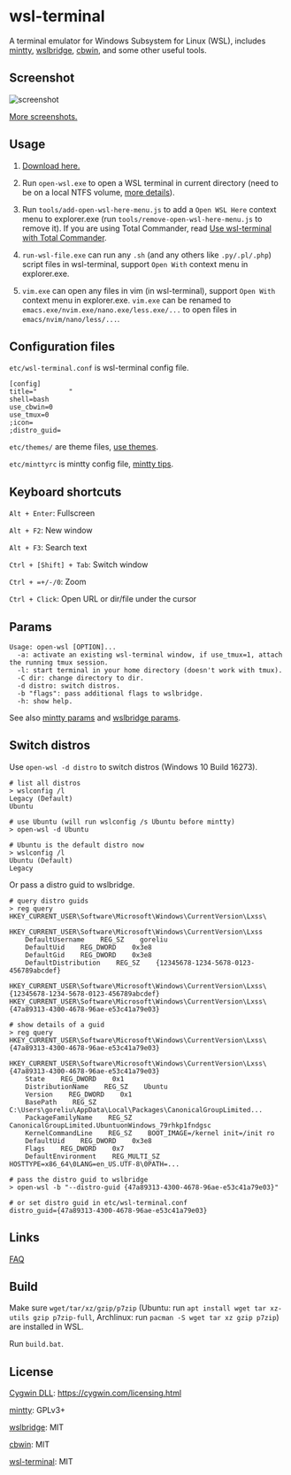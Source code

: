# wsl-terminal

A terminal emulator for Windows Subsystem for Linux (WSL), includes [mintty](http://mintty.github.io/), [wslbridge](https://github.com/rprichard/wslbridge), [cbwin](https://github.com/xilun/cbwin), and some other useful tools.

## Screenshot

![screenshot](https://raw.githubusercontent.com/wiki/goreliu/wsl-terminal/images/wsl-terminal-3.png)

[More screenshots.](https://github.com/goreliu/wsl-terminal/wiki/Screenshots)

## Usage

1. [Download here.](https://github.com/goreliu/wsl-terminal/releases)

2. Run `open-wsl.exe` to open a WSL terminal in current directory (need to be on a local NTFS volume, [more details](https://github.com/rprichard/wslbridge)).

3. Run `tools/add-open-wsl-here-menu.js` to add a `Open WSL Here` context menu to explorer.exe (run `tools/remove-open-wsl-here-menu.js` to remove it). If you are using Total Commander, read [Use wsl-terminal with Total Commander](https://github.com/goreliu/wsl-terminal/wiki/Use-wsl-terminal-with-Total-Commander).

4. `run-wsl-file.exe` can run any `.sh` (and any others like `.py/.pl/.php`) script files in wsl-terminal, support `Open With` context menu in explorer.exe.

5. `vim.exe` can open any files in vim (in wsl-terminal), support `Open With` context menu in explorer.exe. `vim.exe` can be renamed to `emacs.exe/nvim.exe/nano.exe/less.exe/...` to open files in `emacs/nvim/nano/less/...`.

## Configuration files

`etc/wsl-terminal.conf` is wsl-terminal config file.
```
[config]
title="        "
shell=bash
use_cbwin=0
use_tmux=0
;icon=
;distro_guid=
```

`etc/themes/` are theme files, [use themes](https://github.com/goreliu/wsl-terminal/wiki/Use-themes).

`etc/minttyrc` is mintty config file, [mintty tips](https://github.com/mintty/mintty/wiki/Tips).

## Keyboard shortcuts

`Alt + Enter`: Fullscreen

`Alt + F2`: New window

`Alt + F3`: Search text

`Ctrl + [Shift] + Tab`: Switch window

`Ctrl + =+/-/0`: Zoom

`Ctrl + Click`: Open URL or dir/file under the cursor

## Params

```
Usage: open-wsl [OPTION]...
  -a: activate an existing wsl-terminal window, if use_tmux=1, attach the running tmux session.
  -l: start terminal in your home directory (doesn't work with tmux).
  -C dir: change directory to dir.
  -d distro: switch distros.
  -b "flags": pass additional flags to wslbridge.
  -h: show help.
```

See also [mintty params](https://github.com/goreliu/wsl-terminal/wiki/mintty-params) and [wslbridge params](https://github.com/rprichard/wslbridge#usage).

## Switch distros

Use `open-wsl -d distro` to switch distros (Windows 10 Build 16273).

```
# list all distros
> wslconfig /l
Legacy (Default)
Ubuntu

# use Ubuntu (will run wslconfig /s Ubuntu before mintty)
> open-wsl -d Ubuntu

# Ubuntu is the default distro now
> wslconfig /l
Ubuntu (Default)
Legacy
```

Or pass a distro guid to wslbridge.

```
# query distro guids
> reg query HKEY_CURRENT_USER\Software\Microsoft\Windows\CurrentVersion\Lxss\

HKEY_CURRENT_USER\Software\Microsoft\Windows\CurrentVersion\Lxss
    DefaultUsername    REG_SZ    goreliu
    DefaultUid    REG_DWORD    0x3e8
    DefaultGid    REG_DWORD    0x3e8
    DefaultDistribution    REG_SZ    {12345678-1234-5678-0123-456789abcdef}

HKEY_CURRENT_USER\Software\Microsoft\Windows\CurrentVersion\Lxss\{12345678-1234-5678-0123-456789abcdef}
HKEY_CURRENT_USER\Software\Microsoft\Windows\CurrentVersion\Lxss\{47a89313-4300-4678-96ae-e53c41a79e03}

# show details of a guid
> reg query HKEY_CURRENT_USER\Software\Microsoft\Windows\CurrentVersion\Lxss\{47a89313-4300-4678-96ae-e53c41a79e03}

HKEY_CURRENT_USER\Software\Microsoft\Windows\CurrentVersion\Lxss\{47a89313-4300-4678-96ae-e53c41a79e03}
    State    REG_DWORD    0x1
    DistributionName    REG_SZ    Ubuntu
    Version    REG_DWORD    0x1
    BasePath    REG_SZ    C:\Users\goreliu\AppData\Local\Packages\CanonicalGroupLimited...
    PackageFamilyName    REG_SZ    CanonicalGroupLimited.UbuntuonWindows_79rhkp1fndgsc
    KernelCommandLine    REG_SZ    BOOT_IMAGE=/kernel init=/init ro
    DefaultUid    REG_DWORD    0x3e8
    Flags    REG_DWORD    0x7
    DefaultEnvironment    REG_MULTI_SZ    HOSTTYPE=x86_64\0LANG=en_US.UTF-8\0PATH=...

# pass the distro guid to wslbridge
> open-wsl -b "--distro-guid {47a89313-4300-4678-96ae-e53c41a79e03}"

# or set distro guid in etc/wsl-terminal.conf
distro_guid={47a89313-4300-4678-96ae-e53c41a79e03}
```

## Links

[FAQ](https://github.com/goreliu/wsl-terminal/wiki/FAQ)

## Build

Make sure `wget/tar/xz/gzip/p7zip` (Ubuntu: run `apt install wget tar xz-utils gzip p7zip-full`, Archlinux: run `pacman -S wget tar xz gzip p7zip`) are installed in WSL.

Run `build.bat`.

## License

[Cygwin DLL](https://www.cygwin.com/): https://cygwin.com/licensing.html

[mintty](http://mintty.github.io/): GPLv3+

[wslbridge](https://github.com/rprichard/wslbridge): MIT

[cbwin](https://github.com/xilun/cbwin): MIT

[wsl-terminal](https://github.com/goreliu/wsl-terminal): MIT
